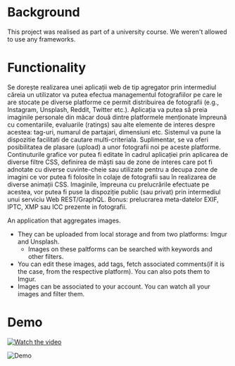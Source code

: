 # Background
This project was realised as part of a university course. We weren't allowed to use any frameworks. 

# Functionality
Se dorește realizarea unei aplicații web de tip agregator prin intermediul căreia un utilizator va putea efectua managementul fotografiilor pe care le are stocate pe diverse platforme ce permit distribuirea de fotografii (e.g., Instagram, Unsplash, Reddit, Twitter etc.). Aplicația va putea să preia imaginile personale din măcar două dintre platformele menționate împreună cu comentariile, evaluarile (ratings) sau alte elemente de interes despre acestea: tag-uri, numarul de partajari, dimensiuni etc. Sistemul va pune la dispozitie facilitati de cautare multi-criteriala. Suplimentar, se va oferi posibilitatea de plasare (upload) a unor fotografii noi pe aceste platforme. Continuturile grafice vor putea fi editate în cadrul aplicației prin aplicarea de diverse filtre CSS, definirea de măști sau de zone de interes care pot fi adnotate cu diverse cuvinte-cheie sau utilizate pentru a decupa zone de imagini ce vor putea fi folosite în colaje de fotografii sau în realizarea de diverse animații CSS. Imaginile, împreuna cu prelucrările efectuate pe acestea, vor putea fi puse la dispoziție public (sau privat) prin intermediul unui serviciu Web REST/GraphQL. Bonus: prelucrarea meta-datelor EXIF, IPTC, XMP sau ICC prezente in fotografii. 

An application that aggregates images. 
- They can be uploaded from local storage and from two platforms: Imgur and Unsplash.
  - Images on these paltforms can be searched with keywords and other filters.
- You can edit these images, add tags, fetch associated comments(if it is the case, from the respective platform). You can also pots them to Imgur.
- Images can be associated to your account. You can watch all your images and filter them.

# Demo


[![Watch the video](https://img.youtube.com/vi/VIDEO_ID/maxresdefault.jpg)](https://youtu.be/MJLgdYdAt34)

![Demo](demo.gif)
